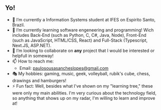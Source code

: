 ## Yo!

- 🔭 I’m currently a Information Systems student at IFES on Espirito Santo, Brazil.
- 🌱 I’m currently learning software engeneering and programming! Wich includes Back-End (such as Python, C, C#, Java, Node), Front-End (such as JavaScript, HTML/CSS, React) and Full-Stack (Typescript, Next.JS, ASP.NET).
- 👯 I’m looking to collaborate on **any** project that I would be interested or helpfull in someway!
- 📫 How to reach me:
  - Email: paulosousasancheslopes@gmail.com
- 🎭 My hobbies: gaming, music, geek, volleyball, rubik's cube, chess, drawings and hamburgers!
- ⚡ Fun fact: Well, besides what I've shown on my "learning tree," these were only my main abilities. I'm very curious about the technology field, so anything that shows up on my radar, I'm willing to learn and improve at!
